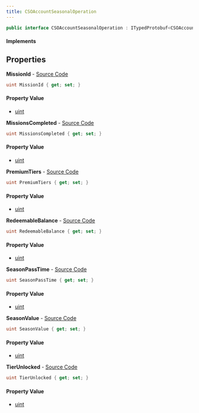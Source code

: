```yaml
---
title: CSOAccountSeasonalOperation
---
```


```csharp
public interface CSOAccountSeasonalOperation : ITypedProtobuf<CSOAccountSeasonalOperation>, INativeHandle
```

#### Implements

## Properties

**MissionId** - [Source Code](https://github.com/swiftly-solution/swiftlys2/blob/main/managed/src/SwiftlyS2.Generated/Protobufs/Interfaces/CSOAccountSeasonalOperation.cs#L22)

```csharp
uint MissionId { get; set; }
```

#### Property Value

- [uint](https://learn.microsoft.com/dotnet/api/system.uint32)

**MissionsCompleted** - [Source Code](https://github.com/swiftly-solution/swiftlys2/blob/main/managed/src/SwiftlyS2.Generated/Protobufs/Interfaces/CSOAccountSeasonalOperation.cs#L25)

```csharp
uint MissionsCompleted { get; set; }
```

#### Property Value

- [uint](https://learn.microsoft.com/dotnet/api/system.uint32)

**PremiumTiers** - [Source Code](https://github.com/swiftly-solution/swiftlys2/blob/main/managed/src/SwiftlyS2.Generated/Protobufs/Interfaces/CSOAccountSeasonalOperation.cs#L19)

```csharp
uint PremiumTiers { get; set; }
```

#### Property Value

- [uint](https://learn.microsoft.com/dotnet/api/system.uint32)

**RedeemableBalance** - [Source Code](https://github.com/swiftly-solution/swiftlys2/blob/main/managed/src/SwiftlyS2.Generated/Protobufs/Interfaces/CSOAccountSeasonalOperation.cs#L28)

```csharp
uint RedeemableBalance { get; set; }
```

#### Property Value

- [uint](https://learn.microsoft.com/dotnet/api/system.uint32)

**SeasonPassTime** - [Source Code](https://github.com/swiftly-solution/swiftlys2/blob/main/managed/src/SwiftlyS2.Generated/Protobufs/Interfaces/CSOAccountSeasonalOperation.cs#L31)

```csharp
uint SeasonPassTime { get; set; }
```

#### Property Value

- [uint](https://learn.microsoft.com/dotnet/api/system.uint32)

**SeasonValue** - [Source Code](https://github.com/swiftly-solution/swiftlys2/blob/main/managed/src/SwiftlyS2.Generated/Protobufs/Interfaces/CSOAccountSeasonalOperation.cs#L13)

```csharp
uint SeasonValue { get; set; }
```

#### Property Value

- [uint](https://learn.microsoft.com/dotnet/api/system.uint32)

**TierUnlocked** - [Source Code](https://github.com/swiftly-solution/swiftlys2/blob/main/managed/src/SwiftlyS2.Generated/Protobufs/Interfaces/CSOAccountSeasonalOperation.cs#L16)

```csharp
uint TierUnlocked { get; set; }
```

#### Property Value

- [uint](https://learn.microsoft.com/dotnet/api/system.uint32)

